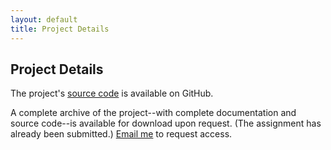 ```yaml
---
layout: default
title: Project Details
---
```


## Project Details

The project's [source code](https://github.com/tylermumford/falling-spikes) is available on GitHub.

A complete archive of the project--with complete documentation and source code--is available for download upon request. (The assignment has already been submitted.) [Email me](mailto:mail@tylermumford.com) to request access.
